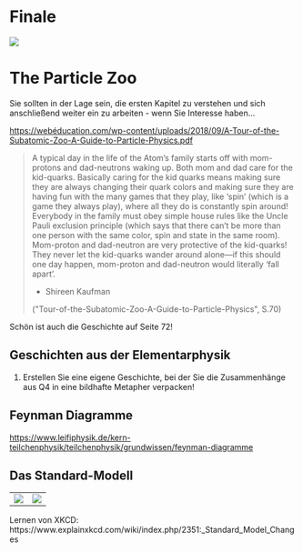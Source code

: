 Finale
===========

![](https://imgs.xkcd.com/comics/particle_properties.png)

# The Particle Zoo

Sie sollten in der Lage sein, die ersten Kapitel zu verstehen und sich anschließend weiter ein zu arbeiten - wenn Sie Interesse haben...

https://webéducation.com/wp-content/uploads/2018/09/A-Tour-of-the-Subatomic-Zoo-A-Guide-to-Particle-Physics.pdf

> A typical day in the life of the Atom’s family starts off with mom-protons and dad-neutrons waking up. Both mom and dad care for the kid-quarks. Basically caring for the kid quarks means making sure they are always changing their quark colors and making sure they are having fun with the many games that they play, like ‘spin’ (which is a game they always play), where all they do is constantly spin around! Everybody in the family must obey simple house rules like the Uncle Pauli exclusion principle (which says that there can’t be more than one person with the same color, spin and state in the same room). Mom-proton and dad-neutron are very protective of the kid-quarks! They never let the kid-quarks wander around alone—if this should one day happen, mom-proton and dad-neutron would literally ‘fall apart’. 
> - Shireen Kaufman
> 
> ("Tour-of-the-Subatomic-Zoo-A-Guide-to-Particle-Physics", S.70)

Schön ist auch die Geschichte auf Seite 72!

## Geschichten aus der Elementarphysik

1. Erstellen Sie eine eigene Geschichte, bei der Sie die Zusammenhänge aus Q4 in eine bildhafte Metapher verpacken!

## Feynman Diagramme

https://www.leifiphysik.de/kern-teilchenphysik/teilchenphysik/grundwissen/feynman-diagramme

## Das Standard-Modell

<table><tr>
<td>
<img src=https://imgs.xkcd.com/comics/standard_model_changes.png>
</td>
<td>
<img src=https://imgs.xkcd.com/comics/standard_model_changes.png>
</td><tr></table>
Lernen von XKCD: https://www.explainxkcd.com/wiki/index.php/2351:_Standard_Model_Changes
